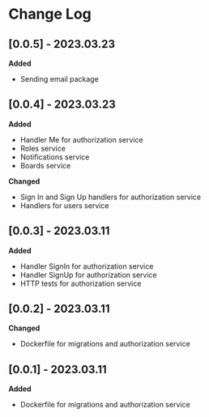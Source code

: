 # Change Log

## [0.0.5] - 2023.03.23

**Added**

- Sending email package

## [0.0.4] - 2023.03.23

**Added**

- Handler Me for authorization service
- Roles service
- Notifications service
- Boards service

**Changed**

- Sign In and Sign Up handlers for authorization service
- Handlers for users service

## [0.0.3] - 2023.03.11

**Added**

- Handler SignIn for authorization service
- Handler SignUp for authorization service
- HTTP tests for authorization service

## [0.0.2] - 2023.03.11

**Changed**

- Dockerfile for migrations and authorization service

## [0.0.1] - 2023.03.11

**Added**

- Dockerfile for migrations and authorization service